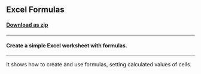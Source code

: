 ## Excel Formulas
#### [Download as zip](https://downgit.github.io/#/home?url=https://github.com/GrapeCity/ComponentOne-WPF-Samples/tree/master/NET_4.5.2/C1.WPF.Excel/CS/ExcelFormulas)
____
#### Create a simple Excel worksheet with formulas.
____
It shows how to create and use formulas, setting calculated values
of cells.
